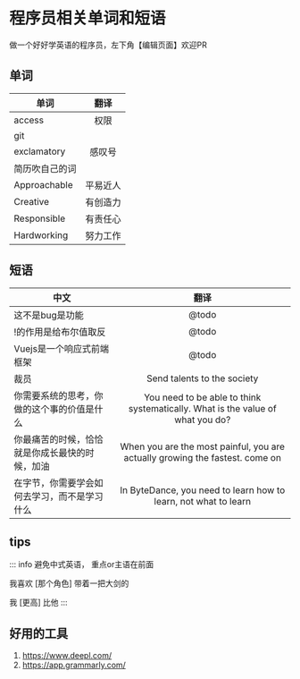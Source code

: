 # 程序员相关单词和短语

做一个好好学英语的程序员，左下角【编辑页面】欢迎PR

## 单词

| 单词       | 翻译  | 
| ---------------- | :---: |
| access           | 权限  |
| <Word>git</Word> |   |
| <Word>exclamatory</Word> | 感叹号  |
| 简历吹自己的词 |   |
| <Word>Approachable</Word> | 平易近人  |
| <Word>Creative </Word> | 有创造力  |
| <Word>Responsible</Word> | 有责任心  |
| <Word>Hardworking</Word> | 努力工作  |


## 短语

| 中文        |      翻译      | 
| ------------- | :-----------: | 
| 这不是bug是功能     | @todo | 
| !的作用是给布尔值取反     |   @todo    |   
| Vuejs是一个响应式前端框架     |   @todo    |   
| 裁员     |   Send talents to the society    |   
| 你需要系统的思考，你做的这个事的价值是什么     |   You need to be able to think systematically. What is the value of what you do?    |  
| 你最痛苦的时候，恰恰就是你成长最快的时候，加油| When you are the most painful, you are actually growing the fastest. come on|
| 在字节，你需要学会如何去学习，而不是学习什么| In ByteDance, you need to learn how to learn, not what to learn|

## tips

::: info 避免中式英语， 重点or主语在前面

我喜欢 [那个角色] 带着一把大剑的

我 [更高] 比他
:::


## 好用的工具
1. https://www.deepl.com/
2. https://app.grammarly.com/
